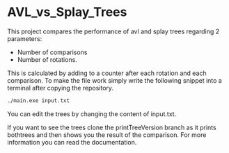 # AVL_vs_Splay_Trees
This project compares the performance of avl and splay trees regarding 2 parameters: 
* Number of comparisons
* Number of rotations.

This is calculated by adding to a counter after each rotation and each comparison.
To make the file work simply write the following snippet into a terminal after copying the
repository.

```bash
./main.exe input.txt
```

You can edit the trees by changing the content of input.txt.

If you want to see the trees clone the printTreeVersion branch as it prints bothtrees and 
then shows you the result of the comparison. For more information you can read the documentation.
